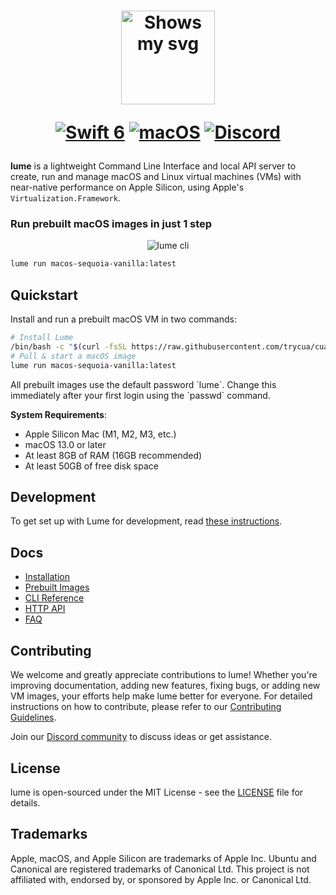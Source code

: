 <div align="center">
<h1>
  <div class="image-wrapper" style="display: inline-block;">
    <picture>
      <source media="(prefers-color-scheme: dark)" alt="logo" height="150" srcset="../../img/logo_white.png" style="display: block; margin: auto;">
      <source media="(prefers-color-scheme: light)" alt="logo" height="150" srcset="../../img/logo_black.png" style="display: block; margin: auto;">
      <img alt="Shows my svg">
    </picture>
  </div>

[![Swift 6](https://img.shields.io/badge/Swift_6-F54A2A?logo=swift&logoColor=white&labelColor=F54A2A)](#)
[![macOS](https://img.shields.io/badge/macOS-000000?logo=apple&logoColor=F0F0F0)](#)
[![Discord](https://img.shields.io/badge/Discord-%235865F2.svg?&logo=discord&logoColor=white)](https://discord.com/invite/mVnXXpdE85)

</h1>
</div>

**lume** is a lightweight Command Line Interface and local API server to create, run and manage macOS and Linux virtual machines (VMs) with near-native performance on Apple Silicon, using Apple's `Virtualization.Framework`.

### Run prebuilt macOS images in just 1 step

<div align="center">
<img src="../../img/cli.png" alt="lume cli">
</div>

```bash
lume run macos-sequoia-vanilla:latest
```

## Quickstart

Install and run a prebuilt macOS VM in two commands:

```bash
# Install Lume
/bin/bash -c "$(curl -fsSL https://raw.githubusercontent.com/trycua/cua/main/libs/lume/scripts/install.sh)"
# Pull & start a macOS image
lume run macos-sequoia-vanilla:latest
```

<Callout title="Security Note">
All prebuilt images use the default password `lume`. Change this immediately after your first login using the `passwd` command.
</Callout>

**System Requirements**:

- Apple Silicon Mac (M1, M2, M3, etc.)
- macOS 13.0 or later
- At least 8GB of RAM (16GB recommended)
- At least 50GB of free disk space

## Development

To get set up with Lume for development, read [these instructions](Development.md).

## Docs

- [Installation](https://cua.ai/docs/libraries/lume/installation)
- [Prebuilt Images](https://cua.ai/docs/libraries/lume/prebuilt-images)
- [CLI Reference](https://cua.ai/docs/libraries/lume/cli-reference)
- [HTTP API](https://cuai.ai/docs/libraries/lume/http-api)
- [FAQ](https://cua.ai/docs/libraries/lume/faq)

## Contributing

We welcome and greatly appreciate contributions to lume! Whether you're improving documentation, adding new features, fixing bugs, or adding new VM images, your efforts help make lume better for everyone. For detailed instructions on how to contribute, please refer to our [Contributing Guidelines](CONTRIBUTING.md).

Join our [Discord community](https://discord.com/invite/mVnXXpdE85) to discuss ideas or get assistance.

## License

lume is open-sourced under the MIT License - see the [LICENSE](LICENSE) file for details.

## Trademarks

Apple, macOS, and Apple Silicon are trademarks of Apple Inc. Ubuntu and Canonical are registered trademarks of Canonical Ltd. This project is not affiliated with, endorsed by, or sponsored by Apple Inc. or Canonical Ltd.
